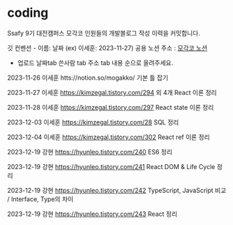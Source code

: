 # coding
Ssafy 9기 대전캠퍼스 모각코 인원들의 개발블로그 작성 이력을 커밋합니다.

깃 컨벤션 - 이름: 날짜 (ex) 이세훈: 2023-11-27)
공용 노션 주소 : [모각코 노션](https://mogakko.notion.site/0c59fa67c530424ebf305ddd4a118e6c?v=5a7d4be95ea34f2cbb5f8d9759947873&pvs=4)


* 업로드 날짜tab 쓴사람 tab 주소 tab 내용 순으로 올려주세요.

2023-11-26  이세훈  htts://notion.so/mogakko/  기본 틀 잡기

2023-11-27  이세훈  https://kimzegal.tistory.com/294 외 4개  React 이론 정리

2023-11-28  이세훈   https://kimzegal.tistory.com/297  React state 이론 정리

2023-12-03  이세훈   https://kimzegal.tistory.com/28  SQL 정리

2023-12-04  이세훈   https://kimzegal.tistory.com/302  React ref 이론 정리

2023-12-19  강현   https://hyunleo.tistory.com/240  ES6 정리

2023-12-19  강현   https://hyunleo.tistory.com/241  React DOM & Life Cycle 정리

2023-12-19  강현   https://hyunleo.tistory.com/242  TypeScript, JavaScript 비교 / Interface, Type의 차이

2023-12-19  강현   https://hyunleo.tistory.com/243  React 정리
